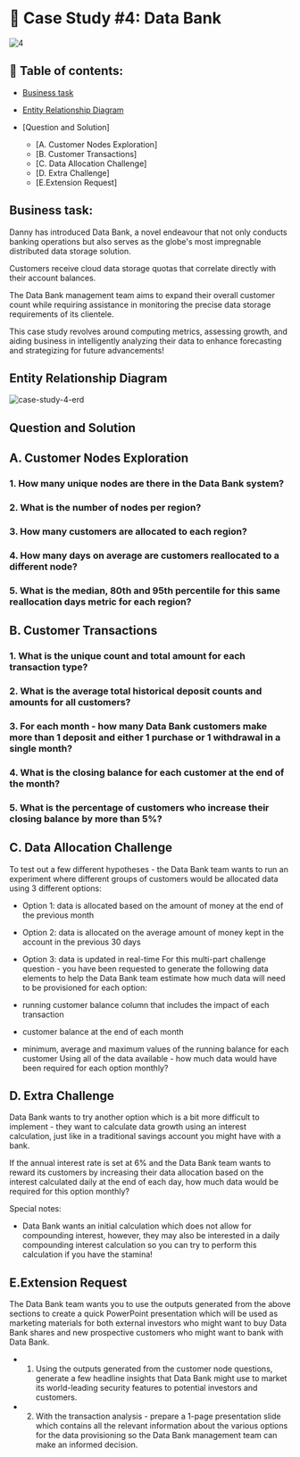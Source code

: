 # 🏦 Case Study #4: Data Bank
![4](https://github.com/bachbaongan/Portfolio_Data/assets/144385168/60d41653-653f-4f6f-926a-a7ef127e8c5c)

## 📖 Table of contents:

* [Business task](https://github.com/bachbaongan/Portfolio_Data/blob/main/SQL/8_week_SQL_Challenge/Case%20Study%20%234/README.md#business-task)
* [Entity Relationship Diagram](https://github.com/bachbaongan/Portfolio_Data/blob/main/SQL/8_week_SQL_Challenge/Case%20Study%20%234/README.md#entity-relationship-diagram)
* [Question and Solution]

  * [A. Customer Nodes Exploration] 
  * [B. Customer Transactions]
  * [C. Data Allocation Challenge]
  * [D. Extra Challenge]
  * [E.Extension Request]
    
## Business task: 
Danny has introduced Data Bank, a novel endeavour that not only conducts banking operations but also serves as the globe's most impregnable distributed data storage solution.

Customers receive cloud data storage quotas that correlate directly with their account balances.

The Data Bank management team aims to expand their overall customer count while requiring assistance in monitoring the precise data storage requirements of its clientele.

This case study revolves around computing metrics, assessing growth, and aiding business in intelligently analyzing their data to enhance forecasting and strategizing for future advancements!

## Entity Relationship Diagram
![case-study-4-erd](https://github.com/bachbaongan/Portfolio_Data/assets/144385168/c96c2bf2-d562-47c9-9d88-dad5a65b1ada)

## Question and Solution
## A. Customer Nodes Exploration
### 1. How many unique nodes are there in the Data Bank system?
### 2. What is the number of nodes per region?
### 3. How many customers are allocated to each region?
### 4. How many days on average are customers reallocated to a different node?
### 5. What is the median, 80th and 95th percentile for this same reallocation days metric for each region?

## B. Customer Transactions
### 1. What is the unique count and total amount for each transaction type?
### 2. What is the average total historical deposit counts and amounts for all customers?
### 3. For each month - how many Data Bank customers make more than 1 deposit and either 1 purchase or 1 withdrawal in a single month?
### 4. What is the closing balance for each customer at the end of the month?
### 5. What is the percentage of customers who increase their closing balance by more than 5%?

## C. Data Allocation Challenge
To test out a few different hypotheses - the Data Bank team wants to run an experiment where different groups of customers would be allocated data using 3 different options:

* Option 1: data is allocated based on the amount of money at the end of the previous month
* Option 2: data is allocated on the average amount of money kept in the account in the previous 30 days
* Option 3: data is updated in real-time
For this multi-part challenge question - you have been requested to generate the following data elements to help the Data Bank team estimate how much data will need to be provisioned for each option:

* running customer balance column that includes the impact of each transaction
* customer balance at the end of each month
* minimum, average and maximum values of the running balance for each customer
Using all of the data available - how much data would have been required for each option monthly?


## D. Extra Challenge
Data Bank wants to try another option which is a bit more difficult to implement - they want to calculate data growth using an interest calculation, just like in a traditional savings account you might have with a bank.

If the annual interest rate is set at 6% and the Data Bank team wants to reward its customers by increasing their data allocation based on the interest calculated daily at the end of each day, how much data would be required for this option monthly?

Special notes:

* Data Bank wants an initial calculation which does not allow for compounding interest, however, they may also be interested in a daily compounding interest calculation so you can try to perform this calculation if you have the stamina!

## E.Extension Request
The Data Bank team wants you to use the outputs generated from the above sections to create a quick PowerPoint presentation which will be used as marketing materials for both external investors who might want to buy Data Bank shares and new prospective customers who might want to bank with Data Bank.

* 1. Using the outputs generated from the customer node questions, generate a few headline insights that Data Bank might use to market its world-leading security features to potential investors and customers.
* 2. With the transaction analysis - prepare a 1-page presentation slide which contains all the relevant information about the various options for the data provisioning so the Data Bank management team can make an informed decision.

### 
